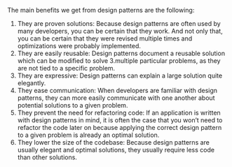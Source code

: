The main benefits we get from design patterns are the following:

1. They are proven solutions: Because design patterns are often used by many developers, you can be certain that they work. And not only that, you can be certain that they were revised multiple times and optimizations were probably implemented.
2. They are easily reusable: Design patterns document a reusable solution which can be modified to solve 3.multiple particular problems, as they are not tied to a specific problem.
3. They are expressive: Design patterns can explain a large solution quite elegantly.
4. They ease communication: When developers are familiar with design patterns, they can more easily communicate with one another about potential solutions to a given problem.
5. They prevent the need for refactoring code: If an application is written with design patterns in mind, it is often the case that you won’t need to refactor the code later on because applying the correct design pattern to a given problem is already an optimal solution.
6. They lower the size of the codebase: Because design patterns are usually elegant and optimal solutions, they usually require less code than other solutions.